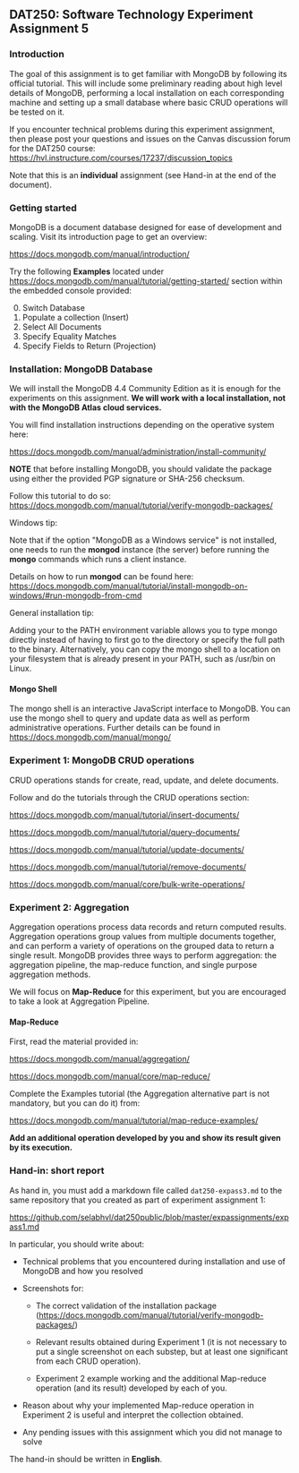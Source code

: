 ## DAT250: Software Technology Experiment Assignment 5

### Introduction

The goal of this assignment is to get familiar with MongoDB by following its official tutorial. This will include some preliminary reading about high level details of MongoDB, performing a local installation on each corresponding machine and setting up a small database where basic CRUD operations will be tested on it.

If you encounter technical problems during this experiment assignment, then please post your questions and issues on the Canvas discussion forum for the DAT250 course: https://hvl.instructure.com/courses/17237/discussion_topics

Note that this is an **individual** assignment (see Hand-in at the end of the document).

### Getting started

MongoDB is a document database designed for ease of development and scaling. Visit its introduction page to get an overview:

https://docs.mongodb.com/manual/introduction/

Try the following **Examples** located under https://docs.mongodb.com/manual/tutorial/getting-started/ section within the embedded console provided:

0. Switch Database
1. Populate a collection (Insert)
2. Select All Documents
3. Specify Equality Matches
4. Specify Fields to Return (Projection)

### Installation: MongoDB Database

We will install the MongoDB 4.4 Community Edition as it is enough for the experiments on this assignment. **We will work with a local installation, not with the MongoDB Atlas cloud services.**

You will find installation instructions depending on the operative system here:

https://docs.mongodb.com/manual/administration/install-community/

**NOTE** that before installing MongoDB, you should validate the package using either the provided PGP signature or SHA-256 checksum.

Follow this tutorial to do so: https://docs.mongodb.com/manual/tutorial/verify-mongodb-packages/

Windows tip:

Note that if the option "MongoDB as a Windows service" is not installed, one needs to run the **mongod** instance (the server) before running the **mongo** commands which runs a client instance.

Details on how to run **mongod** can be found here: https://docs.mongodb.com/manual/tutorial/install-mongodb-on-windows/#run-mongodb-from-cmd

General installation tip:

Adding your <mongo shell installation dir> to the PATH environment variable allows you to type mongo directly instead of having to first go to the <mongo shell installation dir> directory or specify the full path to the binary.
Alternatively, you can copy the mongo shell to a location on your filesystem that is already present in your PATH, such as /usr/bin on Linux.

#### Mongo Shell

The mongo shell is an interactive JavaScript interface to MongoDB. You can use the mongo shell to query and update data as well as perform administrative operations.
Further details can be found in https://docs.mongodb.com/manual/mongo/

### Experiment 1: MongoDB CRUD operations

CRUD operations stands for create, read, update, and delete documents.

Follow and do the tutorials through the CRUD operations section:

https://docs.mongodb.com/manual/tutorial/insert-documents/

https://docs.mongodb.com/manual/tutorial/query-documents/

https://docs.mongodb.com/manual/tutorial/update-documents/

https://docs.mongodb.com/manual/tutorial/remove-documents/

https://docs.mongodb.com/manual/core/bulk-write-operations/


### Experiment 2: Aggregation

Aggregation operations process data records and return computed results. Aggregation operations group values from multiple documents together, and can perform a variety of operations on the grouped data to return a single result. MongoDB provides three ways to perform aggregation: the aggregation pipeline, the map-reduce function, and single purpose aggregation methods.

We will focus on **Map-Reduce** for this experiment, but you are encouraged to take a look at Aggregation Pipeline.

#### Map-Reduce

First, read the material provided in:

https://docs.mongodb.com/manual/aggregation/

https://docs.mongodb.com/manual/core/map-reduce/

Complete the Examples tutorial (the Aggregation alternative part is not mandatory, but you can do it) from:

https://docs.mongodb.com/manual/tutorial/map-reduce-examples/

**Add an additional operation developed by you and show its result given by its execution.**

### Hand-in: short report

As hand in, you must add a markdown file called `dat250-expass3.md` to the same repository that you created as part of experiment assignment 1:

https://github.com/selabhvl/dat250public/blob/master/expassignments/expass1.md

In particular, you should write about:

- Technical problems that you encountered during installation and use of MongoDB and how you resolved

- Screenshots for:

  - The correct validation of the installation package (https://docs.mongodb.com/manual/tutorial/verify-mongodb-packages/)

  - Relevant results obtained during Experiment 1 (it is not necessary to put a single screenshot on each substep, but at least one significant from each CRUD operation).

  - Experiment 2 example working and the additional Map-reduce operation (and its result) developed by each of you.

- Reason about why your implemented Map-reduce operation in Experiment 2 is useful and interpret the collection obtained. 

- Any pending issues with this assignment which you did not manage to solve

The hand-in should be written in **English**.
